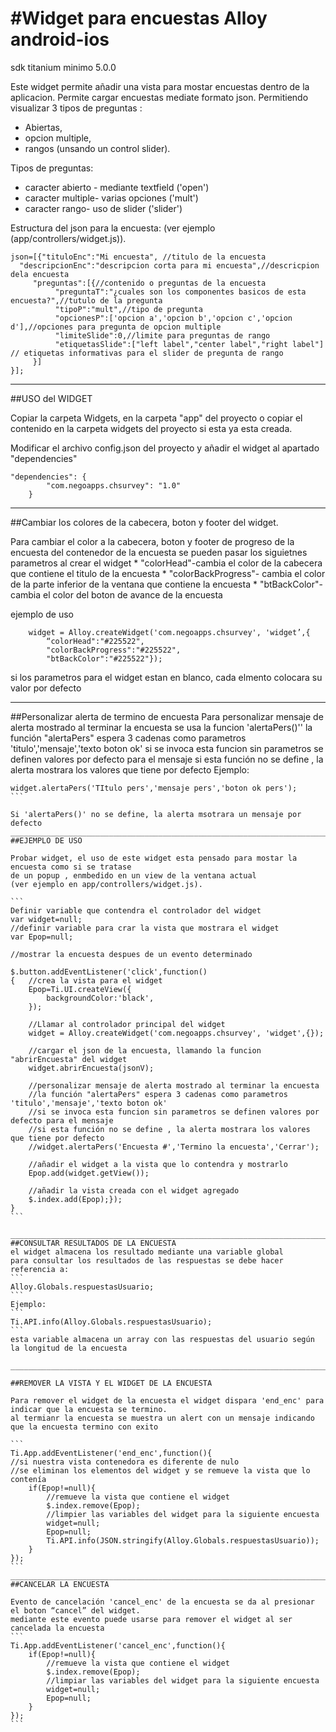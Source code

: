 #Widget para encuestas Alloy android-ios
=======================================
 sdk titanium minimo 5.0.0

Este widget permite añadir una vista para mostar encuestas dentro de la aplicacion.
Permite cargar encuestas mediate formato json.
Permitiendo visualizar 3 tipos de preguntas :
* Abiertas, 
* opcion multiple,
* rangos (unsando un control slider).

Tipos de preguntas:
* caracter abierto - mediante textfield ('open')
* caracter multiple- varias opciones ('mult')
* caracter rango- uso de slider ('slider')

Estructura del json para la encuesta:
(ver ejemplo (app/controllers/widget.js)).
```
json=[{"tituloEnc":"Mi encuesta", //titulo de la encuesta
  "descripcionEnc":"descripcion corta para mi encuesta",//descricpion dela encuesta
     "preguntas":[{//contenido o preguntas de la encuesta
          "preguntaT":"¿cuales son los componentes basicos de esta encuesta?",//tutulo de la pregunta
          "tipoP":"mult",//tipo de pregunta
          "opcionesP":['opcion a','opcion b','opcion c','opcion d'],//opciones para pregunta de opcion multiple
          "limiteSlide":0,//limite para preguntas de rango
          "etiquetasSlide":["left label","center label","right label"] // etiquetas informativas para el slider de pregunta de rango
	 }]
}];
```
____________________________________________________________________________
##USO del WIDGET

Copiar la carpeta Widgets, en la carpeta "app" del proyecto o copiar el contenido 
en la carpeta widgets del proyecto si esta ya esta creada.

Modificar el archivo config.json del proyecto y añadir el widget al apartado "dependencies"
```
"dependencies": {
		"com.negoapps.chsurvey": "1.0"
	}
```
_______
##Cambiar los colores de la cabecera, boton y footer del widget.

Para cambiar el color a la cabecera, boton y footer de progreso de la encuesta del contenedor 
de la encuesta se pueden pasar los siguietnes parametros al crear el widget
	* "colorHead"-cambia el color de la cabecera que contiene el titulo de la encuesta
	* "colorBackProgress"- cambia el color de la parte inferior de la ventana que contiene la encuesta
	* "btBackColor"- cambia el color del boton de avance de la encuesta

ejemplo de uso
```
	widget = Alloy.createWidget('com.negoapps.chsurvey', 'widget’,{
		“colorHead":"#225522",
		"colorBackProgress":"#225522",
		"btBackColor":"#225522"}); 
```
si los parametros para el widget estan en blanco, cada elmento colocara su valor por defecto
____
##Personalizar alerta de termino de encuesta
Para  personalizar mensaje de alerta mostrado al terminar la encuesta se usa la funcion 'alertaPers()''
la función "alertaPers" espera 3 cadenas como parametros 'titulo','mensaje','texto boton ok'
si se invoca esta funcion sin parametros se definen valores por defecto para el mensaje
si esta función no se define , la alerta mostrara los valores que tiene por defecto
Ejemplo:
````
widget.alertaPers('TItulo pers','mensaje pers','boton ok pers');
```

Si 'alertaPers()' no se define, la alerta msotrara un mensaje por defecto
______________________________________________________________________________	
##EJEMPLO DE USO

Probar widget, el uso de este widget esta pensado para mostar la encuesta como si se tratase
de un popup , enmbedido en un view de la ventana actual
(ver ejemplo en app/controllers/widget.js).

```
Definir variable que contendra el controlador del widget 
var widget=null;
//definir variable para crar la vista que mostrara el widget
var Epop=null;

//mostrar la encuesta despues de un evento determinado

$.button.addEventListener('click',function()
{	//crea la vista para el widget
	Epop=Ti.UI.createView({
		backgroundColor:'black',
	});
	
	//Llamar al controlador principal del widget
	widget = Alloy.createWidget('com.negoapps.chsurvey', 'widget',{});
	
	//cargar el json de la encuesta, llamando la funcion "abrirEncuesta" del widget
	widget.abrirEncuesta(jsonV);
	
	//personalizar mensaje de alerta mostrado al terminar la encuesta
	//la función "alertaPers" espera 3 cadenas como parametros 'titulo','mensaje','texto boton ok'
	//si se invoca esta funcion sin parametros se definen valores por defecto para el mensaje
	//si esta función no se define , la alerta mostrara los valores que tiene por defecto
	//widget.alertaPers('Encuesta #','Termino la encuesta','Cerrar');
	
	//añadir el widget a la vista que lo contendra y mostrarlo
	Epop.add(widget.getView());
	
	//añadir la vista creada con el widget agregado
	$.index.add(Epop);});
}
```

_____________________________________________________________________________
##CONSULTAR RESULTADOS DE LA ENCUESTA
el widget almacena los resultado mediante una variable global 
para consultar los resultados de las respuestas se debe hacer referencia a:
```
Alloy.Globals.respuestasUsuario;
```
Ejemplo:
```
Ti.API.info(Alloy.Globals.respuestasUsuario);
```
esta variable almacena un array con las respuestas del usuario según la longitud de la encuesta

______________________________________________________________________________

##REMOVER LA VISTA Y EL WIDGET DE LA ENCUESTA

Para remover el widget de la encuesta el widget dispara 'end_enc' para indicar que la encuesta se termino.
al termianr la encuesta se muestra un alert con un mensaje indicando que la encuesta termino con exito

```
Ti.App.addEventListener('end_enc',function(){
//si nuestra vista contenedora es diferente de nulo 
//se eliminan los elementos del widget y se remueve la vista que lo contenía
	if(Epop!=null){
		//remueve la vista que contiene el widget
		$.index.remove(Epop);
		//limpier las variables del widget para la siguiente encuesta
		widget=null;
		Epop=null;
		Ti.API.info(JSON.stringify(Alloy.Globals.respuestasUsuario));
	}
});
```
________________________________________________________________________________
##CANCELAR LA ENCUESTA

Evento de cancelación 'cancel_enc' de la encuesta se da al presionar el boton “cancel” del widget.
mediante este evento puede usarse para remover el widget al ser cancelada la encuesta
```
Ti.App.addEventListener('cancel_enc',function(){
	if(Epop!=null){
		//remueve la vista que contiene el widget
		$.index.remove(Epop);
		//limpiar las variables del widget para la siguiente encuesta
		widget=null;
		Epop=null;
	}
});
```